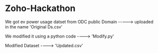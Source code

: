 # Zoho-Hackathon
We got ev power usage datset from ODC public Domain -----> uploaded in the name 'Original Ds.csv'

We modified it using a python code ----> 'Modify.py'

Modified Dataset ----> 'Updated.csv'
